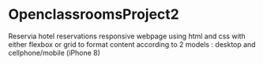 # OpenclassroomsProject2
Reservia hotel reservations responsive webpage using html and css with either flexbox or grid to format content according to 2 models : desktop and cellphone/mobile (iPhone 8)

